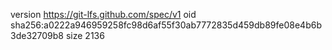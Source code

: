 version https://git-lfs.github.com/spec/v1
oid sha256:a0222a946959258fc98d6af55f30ab7772835d459db89fe08e4b6b3de32709b8
size 2136
